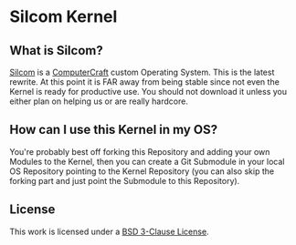 # Silcom Kernel

## What is Silcom?

[Silcom][Silcom] is a [ComputerCraft][CC] custom Operating System. This is the latest rewrite. At this point it is FAR away from being stable since not even the Kernel is ready for productive use. You should not download it unless you either plan on helping us or are really hardcore.

## How can I use this Kernel in my OS?

You're probably best off forking this Repository and adding your own Modules to the Kernel, then you can create a Git Submodule in your local OS Repository pointing to the Kernel Repository (you can also skip the forking part and just point the Submodule to this Repository).

## License

This work is licensed under a [BSD 3-Clause License][License].
	

[CC]: http://www.computercraft.info/
[Silcom]: https://github.com/CodeLiners/Silcom
[License]: https://github.com/CodeLiners/Silcom-Kernel/LICENSE.md